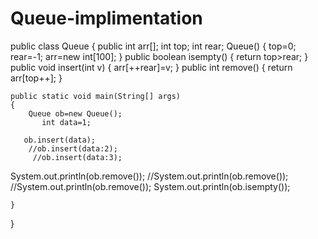 # Queue-implimentation


public class Queue
 {
    public int arr[];
    int top;
    int rear;
     Queue()
    {
        top=0;
        rear=-1;
        arr=new int[100];
    }
  public boolean isempty()
  {
      return top>rear;
  }
    public void insert(int v)
    {
        arr[++rear]=v;
    }
    public int remove()
    {
        return arr[top++];
    }
    



    public static void main(String[] args)
    {
        Queue ob=new Queue();
           int data=1;
            
       ob.insert(data);
        //ob.insert(data:2);
         //ob.insert(data:3);
    
 System.out.println(ob.remove());
 //System.out.println(ob.remove());
 //System.out.println(ob.remove());
 System.out.println(ob.isempty());
 
    }
    
}   

